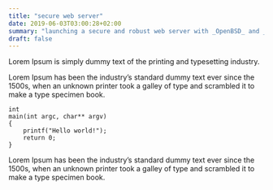 ```yaml
---
title: "secure web server"
date: 2019-06-03T03:00:28+02:00
summary: "launching a secure and robust web server with _OpenBSD_ and _Let's Encrypt_"
draft: false
---
```


Lorem Ipsum is simply dummy text of the printing and typesetting industry.

Lorem Ipsum has been the industry’s standard dummy text ever since the 1500s,
when an unknown printer took a galley of type and scrambled it to make a type
specimen book.

```
int
main(int argc, char** argv)
{
	printf("Hello world!");
	return 0;
}
```

Lorem Ipsum has been the industry’s standard dummy text ever since the 1500s,
when an unknown printer took a galley of type and scrambled it to make a type
specimen book.

